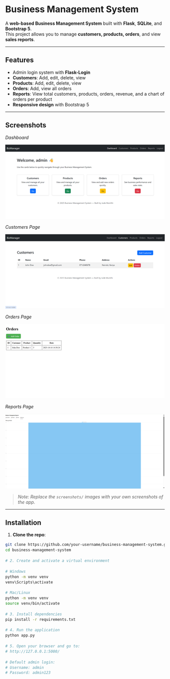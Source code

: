 # Business Management System

A **web-based Business Management System** built with **Flask**, **SQLite**, and **Bootstrap 5**.  
This project allows you to manage **customers, products, orders**, and view **sales reports**.

---

## Features

- Admin login system with **Flask-Login**
- **Customers**: Add, edit, delete, view
- **Products**: Add, edit, delete, view
- **Orders**: Add, view all orders
- **Reports**: View total customers, products, orders, revenue, and a chart of orders per product
- **Responsive design** with Bootstrap 5

---

## Screenshots

*Dashboard*

![Dashboard](screenshots/dashboard.png)

*Customers Page*

![Customers](screenshots/customers.png)

*Orders Page*

![Orders](screenshots/orders.png)

*Reports Page*

![Reports](screenshots/reports.png)

> *Note: Replace the `screenshots/` images with your own screenshots of the app.*

---

## Installation

1. **Clone the repo**:

```bash
git clone https://github.com/your-username/business-management-system.git
cd business-management-system

# 2. Create and activate a virtual environment

# Windows
python -m venv venv
venv\Scripts\activate

# Mac/Linux
python -m venv venv
source venv/bin/activate

# 3. Install dependencies
pip install -r requirements.txt

# 4. Run the application
python app.py

# 5. Open your browser and go to:
# http://127.0.0.1:5000/

# Default admin login:
# Username: admin
# Password: admin123


